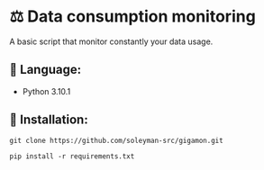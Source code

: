# ⚖️ Data consumption monitoring
A basic script that monitor constantly your data usage.

## 📃 Language:
* Python 3.10.1

## 💾 Installation:
```
git clone https://github.com/soleyman-src/gigamon.git
```
```
pip install -r requirements.txt
```
